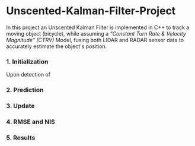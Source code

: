 # Unscented-Kalman-Filter-Project

In this project an Unscented Kalman Filter is implemented in C++ to track a moving object (bicycle), while assuming a *"Constant Turn Rate & Velocity Magnitude" (CTRV)* Model, fusing both LIDAR and RADAR sensor data to accurately estimate the object's position.

### 1. Initialization
Upon detection of 
### 2. Prediction
### 3. Update
### 4. RMSE and NIS
### 5. Results
